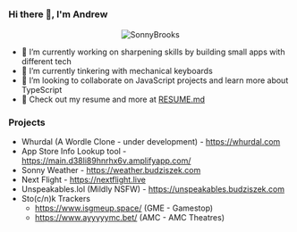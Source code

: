 ### Hi there 👋, I'm Andrew


<p align="center">&nbsp;<img align="center" src="https://github-readme-stats.vercel.app/api?username=SonnyBrooks&theme=algolia&show_icons=true" alt="SonnyBrooks"/></p>


- 🔭 I’m currently working on sharpening skills by building small apps with different tech
- 🌱 I’m currently tinkering with mechanical keyboards
- 👯 I’m looking to collaborate on JavaScript projects and learn more about TypeScript
- 👀 Check out my resume and more at [RESUME.md](https://github.com/SonnyBrooks/RESUME.md)

### Projects
* Whurdal (A Wordle Clone - under development) - https://whurdal.com
* App Store Info Lookup tool - https://main.d38li89hnrhx6v.amplifyapp.com/
* Sonny Weather - https://weather.budziszek.com
* Next Flight - https://nextflight.live
* Unspeakables.lol (Mildly NSFW) - https://unspeakables.budziszek.com
* Sto(c/n)k Trackers
  * https://www.isgmeup.space/ (GME - Gamestop)
  * https://www.ayyyyymc.bet/ (AMC - AMC Theatres)
